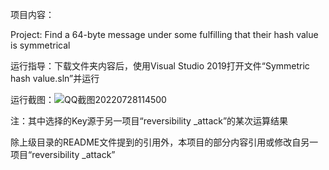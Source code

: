 项目内容：

Project: Find a 64-byte message under some  fulfilling that their hash value is symmetrical

运行指导：下载文件夹内容后，使用Visual Studio 2019打开文件“Symmetric hash value.sln”并运行

运行截图：![QQ截图20220728114500](https://user-images.githubusercontent.com/109948161/181455190-b1eddc0a-9432-4b34-bfd8-a9f39f45fd4b.png)

注：其中选择的Key源于另一项目“reversibility _attack”的某次运算结果

除上级目录的README文件提到的引用外，本项目的部分内容引用或修改自另一项目“reversibility _attack”
